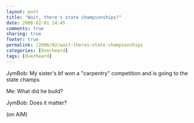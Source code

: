 ```yaml
---
layout: post
title: "Wait, there's state championships?"
date: 2006-02-01 14:45
comments: true
sharing: true
footer: true
permalink: /2006/02/wait-theres-state-championships
categories: [Overheard]
tags: [Overheard]
---
```

JymBob: My sister's bf won a "carpentry" competition and is going to the state champs

Me: What did he build?

JymBob: Does it matter?

(on AIM)
